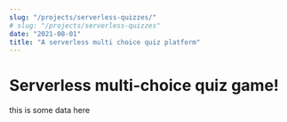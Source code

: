 ```yaml
---
slug: "/projects/serverless-quizzes/"
# slug: "/projects/serverless-quizzes"
date: "2021-08-01"
title: "A serverless multi choice quiz platform"
---
```


# Serverless multi-choice quiz game!
this is some data here